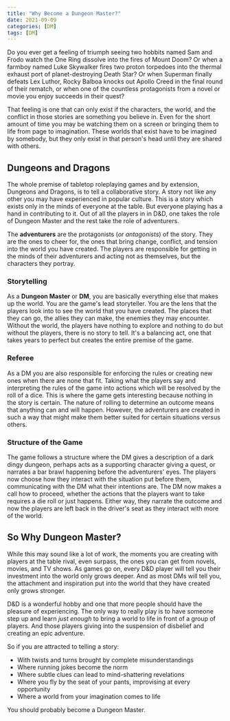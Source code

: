 ```yaml
---
title: "Why Become a Dungeon Master?"
date: 2021-09-09
categories: [DM]
tags: [DM]
---
```


Do you ever get a feeling of triumph seeing two hobbits named Sam and Frodo watch the One Ring dissolve into the fires of Mount Doom? Or when a farmboy named Luke Skywalker fires two proton torpedoes into the thermal exhaust port of planet-destroying Death Star? Or when Superman finally defeats Lex Luthor, Rocky Balboa knocks out Apollo Creed in the final round of their rematch, or when one of the countless protagonists from a novel or movie you enjoy succeeds in their quest?

That feeling is one that can only exist if the characters, the world, and the conflict in those stories are something you believe in. Even for the short amount of time you may be watching them on a screen or bringing them to life from page to imagination. These worlds that exist have to be imagined by somebody, but they only exist in that person's head until they are shared with others.

## Dungeons and Dragons

The whole premise of tabletop roleplaying games and by extension, Dungeons and Dragons, is to tell a collaborative story. A story not like any other you may have experienced in popular culture. This is a story which exists only in the minds of everyone at the table. But everyone playing has a hand in contributing to it. Out of all the players in in D&D, one takes the role of Dungeon Master and the rest take the role of adventurers.

The **adventurers** are the protagonists (*or antagonists*) of the story. They are the ones to cheer for, the ones that bring change, conflict, and tension into the world you have created. The players are responsible for getting in the minds of their adventurers and acting not as themselves, but the characters they portray.

### Storytelling

As a **Dungeon Master** or **DM**, you are basically everything else that makes up the world. You are the game's lead storyteller. You are the lens that the players look into to see the world that you have created. The places that they can go, the allies they can make, the enemies they may encounter. Without the world, the players have nothing to explore and nothing to do but without the players, there is no story to tell. It's a balancing act, one that takes years to perfect but creates the entire premise of the game.

### Referee

As a DM you are also responsible for enforcing the rules or creating new ones when there are none that fit. Taking what the players say and interpreting the rules of the game into actions which will be resolved by the roll of a dice. This is where the game gets interesting because nothing in the story is certain. The nature of rolling to determine an outcome means that anything can and will happen. However, the adventurers are created in such a way that might make them better suited for certain situations versus others.

### Structure of the Game

The game follows a structure where the DM gives a description of a dark dingy dungeon, perhaps acts as a supporting character giving a quest, or narrates a bar brawl happening before the adventurers' eyes. The players now choose how they interact with the situation put before them, communicating with the DM what their intentions are. The DM now makes a call how to proceed, whether the actions that the players want to take requires a die roll or just happens. Either way, they narrate the outcome and now the players are left back in the driver's seat as they interact with more of the world.

## So Why Dungeon Master?

While this may sound like a lot of work, the moments you are creating with players at the table rival, even surpass, the ones you can get from novels, movies, and TV shows. As games go on, every D&D player will tell you their investment into the world only grows deeper. And as most DMs will tell you, the attachment and inspiration put into the world that they have created only grows stronger.

D&D is a wonderful hobby and one that more people should have the pleasure of experiencing. The only way to really play is to have someone step up and learn *just enough* to bring a world to life in front of a group of players. And those players giving into the suspension of disbelief and creating an epic adventure.

So if you are attracted to telling a story:
  - With twists and turns brought by complete misunderstandings
  - Where running jokes become the norm
  - Where subtle clues can lead to mind-shattering revelations
  - Where you fly by the seat of your pants, improvising at every opportunity
  - Where a world from your imagination comes to life

You should probably become a Dungeon Master.
